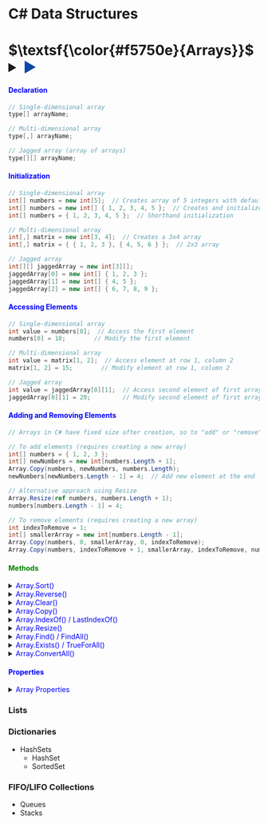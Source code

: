 # C# Data Structures

# $\textsf{\color{#f5750e}{Arrays}}$ <details> <summary><span style="color:#0d47a1;">▶</span></summary>

#### <span style="color:blue">Declaration</span>
```csharp
// Single-dimensional array
type[] arrayName;

// Multi-dimensional array
type[,] arrayName;

// Jagged array (array of arrays)
type[][] arrayName;
```

#### <span style="color:blue">Initialization</span>
```csharp
// Single-dimensional array
int[] numbers = new int[5];  // Creates array of 5 integers with default values
int[] numbers = new int[] { 1, 2, 3, 4, 5 };  // Creates and initializes
int[] numbers = { 1, 2, 3, 4, 5 };  // Shorthand initialization

// Multi-dimensional array
int[,] matrix = new int[3, 4];  // Creates a 3x4 array
int[,] matrix = { { 1, 2, 3 }, { 4, 5, 6 } };  // 2x3 array

// Jagged array
int[][] jaggedArray = new int[3][];
jaggedArray[0] = new int[] { 1, 2, 3 };
jaggedArray[1] = new int[] { 4, 5 };
jaggedArray[2] = new int[] { 6, 7, 8, 9 };
```

#### <span style="color:blue">Accessing Elements</span>
```csharp
// Single-dimensional array
int value = numbers[0];  // Access the first element
numbers[0] = 10;        // Modify the first element

// Multi-dimensional array
int value = matrix[1, 2];  // Access element at row 1, column 2
matrix[1, 2] = 15;        // Modify element at row 1, column 2

// Jagged array
int value = jaggedArray[0][1];  // Access second element of first array
jaggedArray[0][1] = 20;         // Modify second element of first array
```

#### <span style="color:blue">Adding and Removing Elements</span>
```csharp
// Arrays in C# have fixed size after creation, so to "add" or "remove" elements:

// To add elements (requires creating a new array)
int[] numbers = { 1, 2, 3 };
int[] newNumbers = new int[numbers.Length + 1];
Array.Copy(numbers, newNumbers, numbers.Length);
newNumbers[newNumbers.Length - 1] = 4;  // Add new element at the end

// Alternative approach using Resize
Array.Resize(ref numbers, numbers.Length + 1);
numbers[numbers.Length - 1] = 4;

// To remove elements (requires creating a new array)
int indexToRemove = 1;
int[] smallerArray = new int[numbers.Length - 1];
Array.Copy(numbers, 0, smallerArray, 0, indexToRemove);
Array.Copy(numbers, indexToRemove + 1, smallerArray, indexToRemove, numbers.Length - indexToRemove - 1);
```

#### <span style="color:green">Methods</span>

<details>
<summary><span style="color:blue">Array.Sort()</span></summary>

```csharp
// Sort array in ascending order
int[] numbers = { 5, 2, 8, 1, 3 };
Array.Sort(numbers);
// Result: numbers = { 1, 2, 3, 5, 8 }

// Sort with custom comparison
Array.Sort(numbers, (a, b) => b.CompareTo(a));  // Descending order
// Result: numbers = { 8, 5, 3, 2, 1 }

// Sort one array based on another
string[] names = { "Alice", "Bob", "Charlie" };
int[] ages = { 30, 25, 35 };
Array.Sort(ages, names);  // Sort names based on ages
// Result: names = { "Bob", "Alice", "Charlie" }, ages = { 25, 30, 35 }
```
</details>

<details>
<summary><span style="color:blue">Array.Reverse()</span></summary>

```csharp
// Reverse entire array
int[] numbers = { 1, 2, 3, 4, 5 };
Array.Reverse(numbers);
// Result: numbers = { 5, 4, 3, 2, 1 }

// Reverse portion of array
int[] values = { 1, 2, 3, 4, 5, 6 };
Array.Reverse(values, 1, 3);  // Reverse 3 elements starting at index 1
// Result: values = { 1, 4, 3, 2, 5, 6 }
```
</details>

<details>
<summary><span style="color:blue">Array.Clear()</span></summary>

```csharp
// Clear entire array (set to default values)
int[] numbers = { 1, 2, 3, 4, 5 };
Array.Clear(numbers, 0, numbers.Length);
// Result: numbers = { 0, 0, 0, 0, 0 }

// Clear portion of array
string[] names = { "Alice", "Bob", "Charlie", "David" };
Array.Clear(names, 1, 2);  // Clear 2 elements starting at index 1
// Result: names = { "Alice", null, null, "David" }
```
</details>

<details>
<summary><span style="color:blue">Array.Copy()</span></summary>

```csharp
// Copy entire array
int[] source = { 1, 2, 3, 4, 5 };
int[] destination = new int[source.Length];
Array.Copy(source, destination, source.Length);
// Result: destination = { 1, 2, 3, 4, 5 }

// Copy portion of array
int[] partial = new int[3];
Array.Copy(source, 1, partial, 0, 3);
// Result: partial = { 2, 3, 4 }
```
</details>

<details>
<summary><span style="color:blue">Array.IndexOf() / LastIndexOf()</span></summary>

```csharp
// Find first occurrence
int[] numbers = { 10, 20, 30, 20, 40 };
int firstIndex = Array.IndexOf(numbers, 20);
// Result: firstIndex = 1

// Find last occurrence
int lastIndex = Array.LastIndexOf(numbers, 20);
// Result: lastIndex = 3

// Find in a specific range
int rangeIndex = Array.IndexOf(numbers, 20, 2);  // Start from index 2
// Result: rangeIndex = 3
```
</details>

<details>
<summary><span style="color:blue">Array.Resize()</span></summary>

```csharp
// Increase array size
int[] numbers = { 1, 2, 3 };
Array.Resize(ref numbers, 5);
// Result: numbers = { 1, 2, 3, 0, 0 }

// Decrease array size (truncates elements)
int[] values = { 10, 20, 30, 40, 50 };
Array.Resize(ref values, 3);
// Result: values = { 10, 20, 30 }
```
</details>

<details>
<summary><span style="color:blue">Array.Find() / FindAll()</span></summary>

```csharp
// Find first matching element
int[] numbers = { 1, 2, 3, 4, 5, 6, 7, 8 };
int firstEven = Array.Find(numbers, n => n % 2 == 0);
// Result: firstEven = 2

// Find all matching elements
int[] allEvens = Array.FindAll(numbers, n => n % 2 == 0);
// Result: allEvens = { 2, 4, 6, 8 }

// Find first or default
int greaterThanTen = Array.Find(numbers, n => n > 10);
// Result: greaterThanTen = 0 (default for int since no element > 10)
```
</details>

<details>
<summary><span style="color:blue">Array.Exists() / TrueForAll()</span></summary>

```csharp
// Check if any element satisfies a condition
int[] numbers = { 1, 2, 3, 4, 5 };
bool hasEven = Array.Exists(numbers, n => n % 2 == 0);
// Result: hasEven = true

// Check if all elements satisfy a condition
bool allPositive = Array.TrueForAll(numbers, n => n > 0);
// Result: allPositive = true
```
</details>

<details>
<summary><span style="color:blue">Array.ConvertAll()</span></summary>

```csharp
// Convert array elements to different type
int[] numbers = { 1, 2, 3, 4, 5 };
string[] stringNumbers = Array.ConvertAll(numbers, n => n.ToString());
// Result: stringNumbers = { "1", "2", "3", "4", "5" }

// Convert to computed values
double[] doubles = Array.ConvertAll(numbers, n => n * 1.5);
// Result: doubles = { 1.5, 3.0, 4.5, 6.0, 7.5 }
```
</details>

#### <span style="color:blue">Properties</span>

<details>
<summary><span style="color:blue">Array Properties</span></summary>

```csharp
// Get array length
int[] numbers = { 1, 2, 3, 4, 5 };
int length = numbers.Length;  // length = 5

// Get array rank (number of dimensions)
int[,] matrix = new int[3, 4];
int rank = matrix.Rank;  // rank = 2

// Get length of specific dimension
int rows = matrix.GetLength(0);  // rows = 3
int cols = matrix.GetLength(1);  // cols = 4

// Get lower and upper bounds
int lowerBound = matrix.GetLowerBound(0);  // Usually 0
int upperBound = matrix.GetUpperBound(0);  // Usually length-1
```
</details>

</details>

### Lists

### Dictionaries
- HashSets
  - HashSet<T>
  - SortedSet<T>

### FIFO/LIFO Collections
- Queues
- Stacks